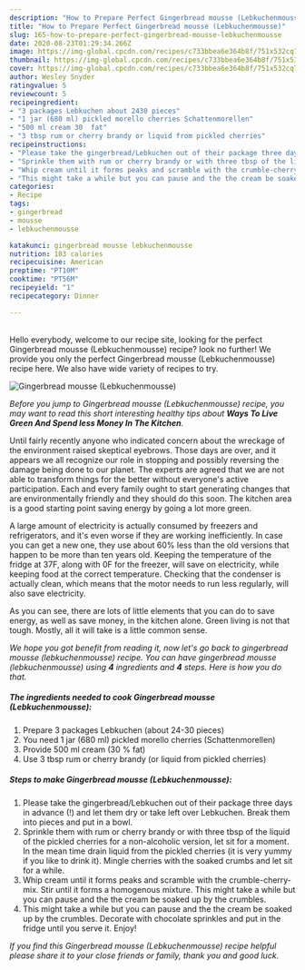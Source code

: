 ```yaml
---
description: "How to Prepare Perfect Gingerbread mousse (Lebkuchenmousse)"
title: "How to Prepare Perfect Gingerbread mousse (Lebkuchenmousse)"
slug: 165-how-to-prepare-perfect-gingerbread-mousse-lebkuchenmousse
date: 2020-08-23T01:29:34.266Z
image: https://img-global.cpcdn.com/recipes/c733bbea6e364b8f/751x532cq70/gingerbread-mousse-lebkuchenmousse-recipe-main-photo.jpg
thumbnail: https://img-global.cpcdn.com/recipes/c733bbea6e364b8f/751x532cq70/gingerbread-mousse-lebkuchenmousse-recipe-main-photo.jpg
cover: https://img-global.cpcdn.com/recipes/c733bbea6e364b8f/751x532cq70/gingerbread-mousse-lebkuchenmousse-recipe-main-photo.jpg
author: Wesley Snyder
ratingvalue: 5
reviewcount: 5
recipeingredient:
- "3 packages Lebkuchen about 2430 pieces"
- "1 jar (680 ml) pickled morello cherries Schattenmorellen"
- "500 ml cream 30  fat"
- "3 tbsp rum or cherry brandy or liquid from pickled cherries"
recipeinstructions:
- "Please take the gingerbread/Lebkuchen out of their package three days in advance (!) and let them dry or take left over Lebkuchen. Break them into pieces and put in a bowl."
- "Sprinkle them with rum or cherry brandy or with three tbsp of the liquid of the pickled cherries for a non-alcoholic version, let sit for a moment. In the mean time drain liquid from the pickled cherries (it is very yummy if you like to drink it). Mingle cherries with the soaked crumbs and let sit for a while."
- "Whip cream until it forms peaks and scramble with the crumble-cherry-mix. Stir until it forms a homogenous mixture. This might take a while but you can pause and the the cream be soaked up by the crumbles."
- "This might take a while but you can pause and the the cream be soaked up by the crumbles. Decorate with chocolate sprinkles and put in the fridge until you serve it. Enjoy!"
categories:
- Recipe
tags:
- gingerbread
- mousse
- lebkuchenmousse

katakunci: gingerbread mousse lebkuchenmousse 
nutrition: 103 calories
recipecuisine: American
preptime: "PT10M"
cooktime: "PT56M"
recipeyield: "1"
recipecategory: Dinner

---
```

<br>
Hello everybody, welcome to our recipe site, looking for the perfect Gingerbread mousse (Lebkuchenmousse) recipe? look no further! We provide you only the perfect Gingerbread mousse (Lebkuchenmousse) recipe here. We also have wide variety of recipes to try.
<br>


![Gingerbread mousse (Lebkuchenmousse)](https://img-global.cpcdn.com/recipes/c733bbea6e364b8f/751x532cq70/gingerbread-mousse-lebkuchenmousse-recipe-main-photo.jpg)

<i>Before you jump to Gingerbread mousse (Lebkuchenmousse) recipe, you may want to read this short interesting healthy tips about 
<strong>Ways To Live Green And Spend less Money In The Kitchen</strong>.</i>
</br>

Until fairly recently anyone who indicated concern about the wreckage of the environment raised skeptical eyebrows. Those days are over, and it appears we all recognize our role in stopping and possibly reversing the damage being done to our planet. The experts are agreed that we are not able to transform things for the better without everyone's active participation. Each and every family ought to start generating changes that are environmentally friendly and they should do this soon. The kitchen area is a good starting point saving energy by going a lot more green.

A large amount of electricity is actually consumed by freezers and refrigerators, and it's even worse if they are working inefficiently. In case you can get a new one, they use about 60% less than the old versions that happen to be more than ten years old. Keeping the temperature of the fridge at 37F, along with 0F for the freezer, will save on electricity, while keeping food at the correct temperature. Checking that the condenser is actually clean, which means that the motor needs to run less regularly, will also save electricity.

As you can see, there are lots of little elements that you can do to save energy, as well as save money, in the kitchen alone. Green living is not that tough. Mostly, all it will take is a little common sense.


<i>We hope you got benefit from reading it, now let's go back to gingerbread mousse (lebkuchenmousse) recipe. You can have gingerbread mousse (lebkuchenmousse) using <strong>4</strong> ingredients and <strong>4</strong> steps. Here is how you do that.
</i>

##### The ingredients needed to cook Gingerbread mousse (Lebkuchenmousse):

1. Prepare 3 packages Lebkuchen (about 24-30 pieces)
1. You need 1 jar (680 ml) pickled morello cherries (Schattenmorellen)
1. Provide 500 ml cream (30 % fat)
1. Use 3 tbsp rum or cherry brandy (or liquid from pickled cherries)


##### Steps to make Gingerbread mousse (Lebkuchenmousse):

1. Please take the gingerbread/Lebkuchen out of their package three days in advance (!) and let them dry or take left over Lebkuchen. Break them into pieces and put in a bowl.
1. Sprinkle them with rum or cherry brandy or with three tbsp of the liquid of the pickled cherries for a non-alcoholic version, let sit for a moment. In the mean time drain liquid from the pickled cherries (it is very yummy if you like to drink it). Mingle cherries with the soaked crumbs and let sit for a while.
1. Whip cream until it forms peaks and scramble with the crumble-cherry-mix. Stir until it forms a homogenous mixture. This might take a while but you can pause and the the cream be soaked up by the crumbles.
1. This might take a while but you can pause and the the cream be soaked up by the crumbles. Decorate with chocolate sprinkles and put in the fridge until you serve it. Enjoy!


<i>If you find this Gingerbread mousse (Lebkuchenmousse) recipe helpful please share it to your close friends or family, thank you and good luck.</i>
